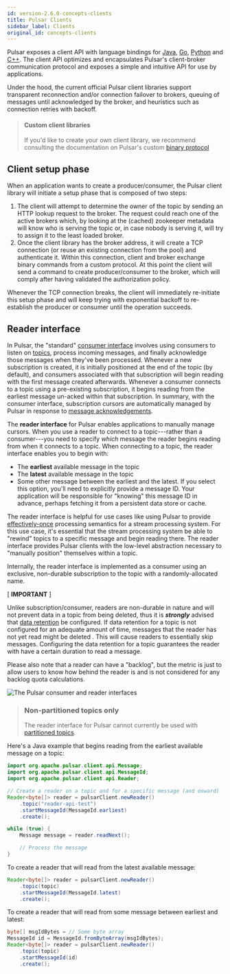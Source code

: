 ```yaml
---
id: version-2.6.0-concepts-clients
title: Pulsar Clients
sidebar_label: Clients
original_id: concepts-clients
---
```


Pulsar exposes a client API with language bindings for [Java](client-libraries-java.md),  [Go](client-libraries-go.md), [Python](client-libraries-python.md) and [C++](client-libraries-cpp.md). The client API optimizes and encapsulates Pulsar's client-broker communication protocol and exposes a simple and intuitive API for use by applications.

Under the hood, the current official Pulsar client libraries support transparent reconnection and/or connection failover to brokers, queuing of messages until acknowledged by the broker, and heuristics such as connection retries with backoff.

> #### Custom client libraries
> If you'd like to create your own client library, we recommend consulting the documentation on Pulsar's custom [binary protocol](developing-binary-protocol.md)


## Client setup phase

When an application wants to create a producer/consumer, the Pulsar client library will initiate a setup phase that is composed of two steps:

1. The client will attempt to determine the owner of the topic by sending an HTTP lookup request to the broker. The request could reach one of the active brokers which, by looking at the (cached) zookeeper metadata will know who is serving the topic or, in case nobody is serving it, will try to assign it to the least loaded broker.
1. Once the client library has the broker address, it will create a TCP connection (or reuse an existing connection from the pool) and authenticate it. Within this connection, client and broker exchange binary commands from a custom protocol. At this point the client will send a command to create producer/consumer to the broker, which will comply after having validated the authorization policy.

Whenever the TCP connection breaks, the client will immediately re-initiate this setup phase and will keep trying with exponential backoff to re-establish the producer or consumer until the operation succeeds.

## Reader interface

In Pulsar, the "standard" [consumer interface](concepts-messaging.md#consumers) involves using consumers to listen on [topics](reference-terminology.md#topic), process incoming messages, and finally acknowledge those messages when they've been processed.  Whenever a new subscription is created, it is initially positioned at the end of the topic (by default), and consumers associated with that subscription will begin reading with the first message created afterwards.  Whenever a consumer connects to a topic using a pre-existing subscription, it begins reading from the earliest message un-acked within that subscription.  In summary, with the consumer interface, subscription cursors are automatically managed by Pulsar in response to [message acknowledgements](concepts-messaging.md#acknowledgement).

The **reader interface** for Pulsar enables applications to manually manage cursors. When you use a reader to connect to a topic---rather than a consumer---you need to specify *which* message the reader begins reading from when it connects to a topic. When connecting to a topic, the reader interface enables you to begin with:

* The **earliest** available message in the topic
* The **latest** available message in the topic
* Some other message between the earliest and the latest. If you select this option, you'll need to explicitly provide a message ID. Your application will be responsible for "knowing" this message ID in advance, perhaps fetching it from a persistent data store or cache.

The reader interface is helpful for use cases like using Pulsar to provide [effectively-once](https://streaml.io/blog/exactly-once/) processing semantics for a stream processing system. For this use case, it's essential that the stream processing system be able to "rewind" topics to a specific message and begin reading there. The reader interface provides Pulsar clients with the low-level abstraction necessary to "manually position" themselves within a topic.

Internally, the reader interface is implemented as a consumer using an exclusive, non-durable subscription to the topic with a randomly-allocated name.

[ **IMPORTANT** ]

Unlike subscription/consumer, readers are non-durable in nature and will not prevent data in a topic from being deleted, thus it is ***strongly*** advised that [data retention](cookbooks-retention-expiry.md) be configured.   If data retention for a topic is not configured for an adequate amount of time, messages that the reader has not yet read might be deleted .  This will cause readers to essentially skip messages.  Configuring the data retention for a topic guarantees the reader with have a certain duration to read a message.

Please also note that a reader can have a "backlog", but the metric is just to allow users to know how behind the reader is and is not considered for any backlog quota calculations. 

![The Pulsar consumer and reader interfaces](assets/pulsar-reader-consumer-interfaces.png)

> ### Non-partitioned topics only
> The reader interface for Pulsar cannot currently be used with [partitioned topics](concepts-messaging.md#partitioned-topics).

Here's a Java example that begins reading from the earliest available message on a topic:

```java
import org.apache.pulsar.client.api.Message;
import org.apache.pulsar.client.api.MessageId;
import org.apache.pulsar.client.api.Reader;

// Create a reader on a topic and for a specific message (and onward)
Reader<byte[]> reader = pulsarClient.newReader()
    .topic("reader-api-test")
    .startMessageId(MessageId.earliest)
    .create();

while (true) {
    Message message = reader.readNext();

    // Process the message
}
```

To create a reader that will read from the latest available message:

```java
Reader<byte[]> reader = pulsarClient.newReader()
    .topic(topic)
    .startMessageId(MessageId.latest)
    .create();
```

To create a reader that will read from some message between earliest and latest:

```java
byte[] msgIdBytes = // Some byte array
MessageId id = MessageId.fromByteArray(msgIdBytes);
Reader<byte[]> reader = pulsarClient.newReader()
    .topic(topic)
    .startMessageId(id)
    .create();
```
